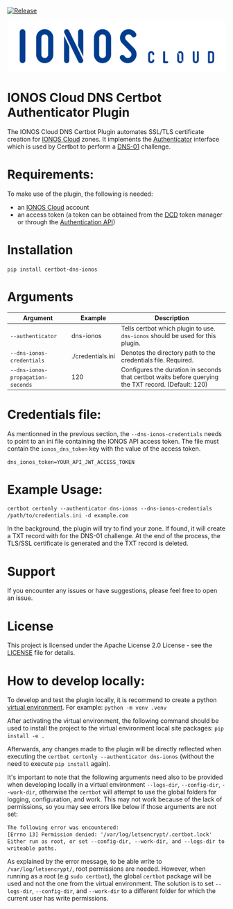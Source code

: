 [![Release](https://img.shields.io/github/v/release/ionos-cloud/certbot-dns-ionos-plugin.svg)](https://github.com/ionos-cloud/certbot-dns-ionos-plugin/releases/latest)

![Alt text](.github/IONOS.CLOUD.BLU.svg?raw=true "Title")

# IONOS Cloud DNS Certbot Authenticator Plugin

The IONOS Cloud DNS Certbot Plugin automates SSL/TLS certificate creation for [IONOS Cloud](https://cloud.ionos.com/) zones. It implements the [Authenticator](https://github.com/certbot/certbot/blob/master/certbot/certbot/interfaces.py#L158) interface which is used by Certbot to perform a [DNS-01](https://letsencrypt.org/docs/challenge-types/#dns-01-challenge) challenge.

# Requirements:

To make use of the plugin, the following is needed:
* an [IONOS Cloud](https://cloud.ionos.com/) account
* an access token (a token can be obtained from the [DCD](https://dcd.ionos.com/) token manager or through the [Authentication API](https://api.ionos.com/docs/authentication/v1/))


# Installation

```
pip install certbot-dns-ionos
```

# Arguments

| Argument                            | Example     | Description                                                                                                                                                                     |
|-------------------------------------|-------------------|---------------------------------------------------------------------------------------------------------------------------------------------------------------------------------|
| `--authenticator`                   | dns-ionos       | Tells certbot which plugin to use. `dns-ionos` should be used for this plugin.                                                                               | 
| `--dns-ionos-credentials`         | ./credentials.ini | Denotes the directory path to the credentials file. Required. |
| `--dns-ionos-propagation-seconds` | 120               | Configures the duration in seconds that certbot waits before querying the TXT record. (Default: 120)                                  |


# Credentials file:

As mentionned in the previous section, the `--dns-ionos-credentials` needs to point to an ini file containing the IONOS API access token. The file must contain the `ionos_dns_token` key with the value of the access token. 

```
dns_ionos_token=YOUR_API_JWT_ACCESS_TOKEN

```

# Example Usage:

```
certbot certonly --authenticator dns-ionos --dns-ionos-credentials /path/to/credentials.ini -d example.com
```

In the background, the plugin will try to find your zone. If found, it will create a TXT record with for the DNS-01 challenge. At the end of the process, the TLS/SSL certificate is generated and the TXT record is deleted.

# Support

If you encounter any issues or have suggestions, please feel free to open an issue.

# License

This project is licensed under the Apache License 2.0 License - see the [LICENSE](https://github.com/ionos-cloud/certbot-dns-ionos-plugin/blob/init/LICENSE) file for details.

# How to develop locally:

To develop and test the plugin locally, it is recommend to create a python [virtual environment](https://docs.python.org/3/library/venv.html). For example: `python -m venv .venv`

After activating the virtual environment, the following command should be used to install the project to the virtual environment local site packages: `pip install -e .`

Afterwards, any changes made to the plugin will be directly reflected when executing the `certbot certonly --authenticator dns-ionos` (without the need to execute `pip install` again). 

It's important to note that the following arguments need also to be provided when developing locally in a virtual environment `--logs-dir`, `--config-dir`, `--work-dir`, otherwise the `certbot` will attempt to use the global folders for logging, configuration, and work. This may not work because of the lack of permissions, so you may see errors like below if those arguments are not set:

```
The following error was encountered:
[Errno 13] Permission denied: '/var/log/letsencrypt/.certbot.lock'
Either run as root, or set --config-dir, --work-dir, and --logs-dir to writeable paths.
```

As explained by the error message, to be able write to `/var/log/letsencrypt/`, root permissions are needed. However, when running as a root (e.g `sudo certbot`), the global `certbot` package will be used and not the one from the virtual environment. The solution is to set `--logs-dir`, `--config-dir`, and `--work-dir` to a different folder for which the current user has write permissions.
